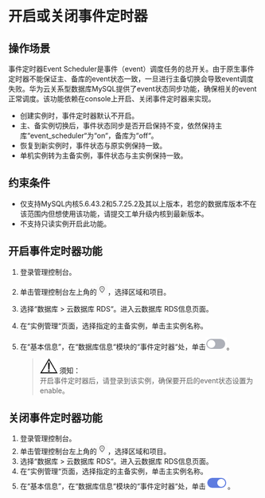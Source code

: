 # 开启或关闭事件定时器<a name="rds_05_0101"></a>

## 操作场景<a name="section241540814823"></a>

事件定时器Event Scheduler是事件（event）调度任务的总开关。由于原生事件定时器不能保证主、备库的event状态一致，一旦进行主备切换会导致event调度失败。华为云关系型数据库MySQL提供了event状态同步功能，确保相关的event正常调度。该功能依赖在console上开启、关闭事件定时器来实现。

-   创建实例时，事件定时器默认不开启。
-   主、备实例切换后，事件状态同步是否开启保持不变，依然保持主库“event\_scheduler“为“on“，备库为“off“。
-   恢复到新实例时，事件状态与原实例保持一致。
-   单机实例转为主备实例，事件状态与主实例保持一致。

## 约束条件<a name="section1982813188570"></a>

-   仅支持MySQL内核5.6.43.2和5.7.25.2及其以上版本，若您的数据库版本不在该范围内但想使用该功能，请提交工单升级内核到最新版本。
-   不支持只读实例开启此功能。

## 开启事件定时器功能<a name="section26351153181818"></a>

1.  登录管理控制台。
2.  单击管理控制台左上角的![](figures/Region灰色图标.png)，选择区域和项目。
3.  选择“数据库  \>  云数据库 RDS“。进入云数据库 RDS信息页面。
4.  在“实例管理“页面，选择指定的主备实例，单击主实例名称。
5.  在“基本信息”，在“数据库信息“模块的“事件定时器“处，单击![](figures/关闭按钮.png)。

    >![](public_sys-resources/icon-notice.gif) **须知：**   
    >开启事件定时器后，请登录到该实例，确保要开启的event状态设置为enable。  


## 关闭事件定时器功能<a name="section887317574413"></a>

1.  登录管理控制台。
2.  单击管理控制台左上角的![](figures/Region灰色图标.png)，选择区域和项目。
3.  选择“数据库  \>  云数据库 RDS“。进入云数据库 RDS信息页面。
4.  在“实例管理“页面，选择指定的主备实例，单击主实例名称。
5.  在“基本信息”，在“数据库信息“模块的“事件定时器“处，单击![](figures/开启按钮.png)。

